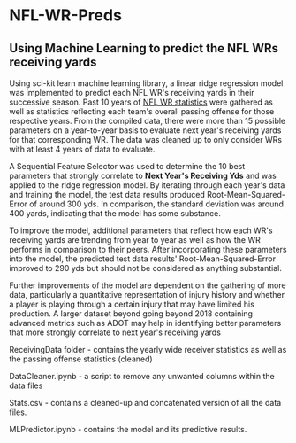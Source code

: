 # NFL-WR-Preds
## Using Machine Learning to predict the NFL WRs receiving yards

Using sci-kit learn machine learning library, a linear ridge regression model was implemented to predict each NFL WR's receiving yards in their successive season. Past 10 years of [NFL WR statistics](https://www.pro-football-reference.com/) were gathered as well as statistics reflecting each team's overall passing offense for those respective years. From the compiled data, there were more than 15 possible parameters on a year-to-year basis to evaluate next year's receiving yards for that corresponding WR. The data was cleaned up to only consider WRs with at least 4 years of data to evaluate.

A Sequential Feature Selector was used to determine the 10 best parameters that strongly correlate to **Next Year's Receiving Yds** and was applied to the ridge regression model. By iterating through each year's data and training the model, the test data results produced Root-Mean-Squared-Error of around 300 yds. In comparison, the standard deviation was around 400 yards, indicating that the model has some substance. 

To improve the model, additional parameters that reflect how each WR's receiving yards are trending from year to year as well as how the WR performs in comparison to their peers. After incorporating these parameters into the model, the predicted test data results' Root-Mean-Squared-Error improved to 290 yds but should not be considered as anything substantial. 

Further improvements of the model are dependent on the gathering of more data, particularly a quantitative representation of injury history and whether a player is playing through a certain injury that may have limited his production. A larger dataset beyond going beyond 2018 containing advanced metrics such as ADOT may help in identifying better parameters that more strongly correlate to next year's receiving yards

ReceivingData folder  - contains the yearly wide receiver statistics as well as the passing offense statistics (cleaned)

DataCleaner.ipynb - a script to remove any unwanted columns within the data files 

Stats.csv - contains a cleaned-up and concatenated version of all the data files. 

MLPredictor.ipynb - contains the model and its predictive results. 

